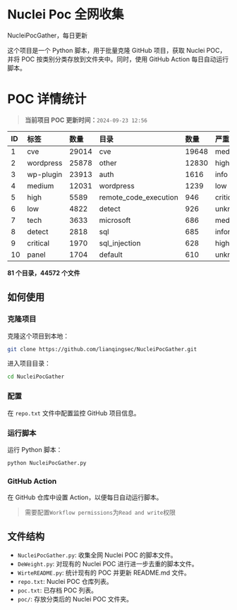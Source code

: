 # Nuclei Poc 全网收集
NucleiPocGather，每日更新

这个项目是一个 Python 脚本，用于批量克隆 GitHub 项目，获取 Nuclei POC，并将 POC 按类别分类存放到文件夹中。同时，使用 GitHub Action 每日自动运行脚本。
# POC 详情统计

> **当前项目 POC 更新时间：**`2024-09-23 12:56`

| ID | 标签      | 数量 | 目录       | 数量 | 严重性   | 数量 |
|:---| :-------- | :--- | :--------- | :--- | :------- | :--- |
| 1 | cve | 29014 | cve | 19648 | medium | 15530 |
| 2 | wordpress | 25878 | other | 12830 | high | 10593 |
| 3 | wp-plugin | 23913 | auth | 1616 | info | 8240 |
| 4 | medium | 12031 | wordpress | 1239 | low | 5885 |
| 5 | high | 5589 | remote_code_execution | 946 | critical | 4711 |
| 6 | low | 4822 | detect | 926 | unknown | 69 |
| 7 | tech | 3633 | microsoft | 686 | meduim | 5 |
| 8 | detect | 2818 | sql | 685 | informative | 4 |
| 9 | critical | 1970 | sql_injection | 628 | hight | 3 |
| 10 | panel | 1704 | default | 610 | unknnown | 1 |

**81 个目录，44572 个文件**
## 如何使用

### 克隆项目

克隆这个项目到本地：

```bash
git clone https://github.com/lianqingsec/NucleiPocGather.git
```

进入项目目录：

```bash
cd NucleiPocGather
```

### 配置

在 `repo.txt` 文件中配置监控 GitHub 项目信息。

### 运行脚本

运行 Python 脚本：

```bash
python NucleiPocGather.py
```

### GitHub Action

在 GitHub 仓库中设置 Action，以便每日自动运行脚本。

> 需要配置`Workflow permissions`为`Read and write`权限

## 文件结构

- `NucleiPocGather.py`: 收集全网 Nuclei POC 的脚本文件。
- `DeWeight.py`: 对现有的 Nuclei POC 进行进一步去重的脚本文件。
- `WirteREADME.py`: 统计现有的 POC 并更新 README.md 文件。
- `repo.txt`: Nuclei POC 仓库列表。
- `poc.txt`: 已存档 POC 列表。
- `poc/`: 存放分类后的 Nuclei POC 文件夹。

